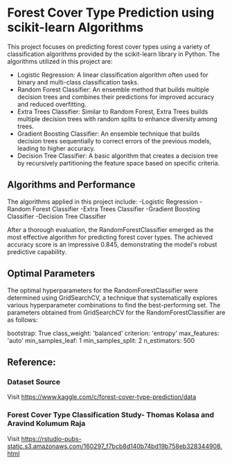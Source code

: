 # Forest Cover Type Prediction using scikit-learn Algorithms

This project focuses on predicting forest cover types using a variety of classification algorithms provided by the scikit-learn library in Python. The algorithms utilized in this project are:

- Logistic Regression: A linear classification algorithm often used for binary and multi-class classification tasks.
- Random Forest Classifier: An ensemble method that builds multiple decision trees and combines their predictions for improved accuracy and reduced overfitting.
- Extra Trees Classifier: Similar to Random Forest, Extra Trees builds multiple decision trees with random splits to enhance diversity among trees.
- Gradient Boosting Classifier: An ensemble technique that builds decision trees sequentially to correct errors of the previous models, leading to higher accuracy.
- Decision Tree Classifier: A basic algorithm that creates a decision tree by recursively partitioning the feature space based on specific criteria.

## Algorithms and Performance
The algorithms applied in this project include:
-Logistic Regression
-Random Forest Classifier
-Extra Trees Classifier
-Gradient Boosting Classifier
-Decision Tree Classifier

After a thorough evaluation, the RandomForestClassifier emerged as the most effective algorithm for predicting forest cover types. The achieved accuracy score is an impressive 0.845, demonstrating the model's robust predictive capability.

## Optimal Parameters
The optimal hyperparameters for the RandomForestClassifier were determined using GridSearchCV, a technique that systematically explores various hyperparameter combinations to find the best-performing set. The parameters obtained from GridSearchCV for the RandomForestClassifier are as follows:

bootstrap: True
class_weight: 'balanced'
criterion: 'entropy'
max_features: 'auto'
min_samples_leaf: 1
min_samples_split: 2
n_estimators: 500

## Reference:
### Dataset Source
Visit https://www.kaggle.com/c/forest-cover-type-prediction/data
### Forest Cover Type Classification Study- Thomas Kolasa and Aravind Kolumum Raja
Visit https://rstudio-pubs-static.s3.amazonaws.com/160297_f7bcb8d140b74bd19b758eb328344908.html

